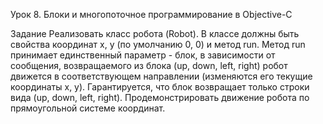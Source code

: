 Урок 8. Блоки и многопоточное программирование в Objective-C

Задание Реализовать класс робота (Robot). В классе должны быть свойства координат x, y (по умолчанию 0, 0) и метод run. Метод run принимает единственный параметр - блок, в зависимости от сообщения, возвращаемого из блока (up, down, left, right) робот движется в соответствующем направлении (изменяются его текущие координаты x, y). Гарантируется, что блок возвращает только строки вида (up, down, left, right). Продемонстрировать движение робота по прямоугольной системе координат.
